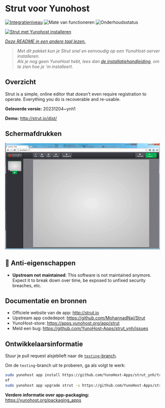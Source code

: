 <!--
NB: Deze README is automatisch gegenereerd door <https://github.com/YunoHost/apps/tree/master/tools/readme_generator>
Hij mag NIET handmatig aangepast worden.
-->

# Strut voor Yunohost

[![Integratieniveau](https://dash.yunohost.org/integration/strut.svg)](https://ci-apps.yunohost.org/ci/apps/strut/) ![Mate van functioneren](https://ci-apps.yunohost.org/ci/badges/strut.status.svg) ![Onderhoudsstatus](https://ci-apps.yunohost.org/ci/badges/strut.maintain.svg)

[![Strut met Yunohost installeren](https://install-app.yunohost.org/install-with-yunohost.svg)](https://install-app.yunohost.org/?app=strut)

*[Deze README in een andere taal lezen.](./ALL_README.md)*

> *Met dit pakket kun je Strut snel en eenvoudig op een YunoHost-server installeren.*  
> *Als je nog geen YunoHost hebt, lees dan [de installatiehandleiding](https://yunohost.org/install), om te zien hoe je 'm installeert.*

## Overzicht

Strut is a simple, online editor that doesn't even require registration to operate. Everything you do is recoverable and re-usable.

**Geleverde versie:** 20231204~ynh1

**Demo:** <http://strut.io/dist/>

## Schermafdrukken

![Schermafdrukken van Strut](./doc/screenshots/screenshot.gif)

## :red_circle: Anti-eigenschappen

- **Upstream not maintained**: This software is not maintained anymore. Expect it to break down over time, be exposed to unfixed security breaches, etc.

## Documentatie en bronnen

- Officiele website van de app: <http://strut.io>
- Upstream app codedepot: <https://github.com/MohannadNaj/Strut>
- YunoHost-store: <https://apps.yunohost.org/app/strut>
- Meld een bug: <https://github.com/YunoHost-Apps/strut_ynh/issues>

## Ontwikkelaarsinformatie

Stuur je pull request alsjeblieft naar de [`testing`-branch](https://github.com/YunoHost-Apps/strut_ynh/tree/testing).

Om de `testing`-branch uit te proberen, ga als volgt te werk:

```bash
sudo yunohost app install https://github.com/YunoHost-Apps/strut_ynh/tree/testing --debug
of
sudo yunohost app upgrade strut -u https://github.com/YunoHost-Apps/strut_ynh/tree/testing --debug
```

**Verdere informatie over app-packaging:** <https://yunohost.org/packaging_apps>
